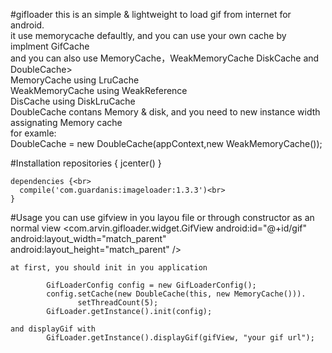 #gifloader
this is an simple & lightweight to load gif from internet for android.<br>
it use memorycache defaultly, and you can use your own cache by implment GifCache<br>
and you can also use MemoryCache，WeakMemoryCache DiskCache and DoubleCache><br>
MemoryCache using LruCache<br>
WeakMemoryCache using WeakReference<br>
DisCache using DiskLruCache<br>
DoubleCache contans Memory & disk, and you need to new instance width assignating Memory cache<br>
				for examle:<br>
					DoubleCache = new DoubleCache(appContext,new WeakMemoryCache());




#Installation
	repositories {
		jcenter()
	}

	dependencies {<br>
  	  compile('com.guardanis:imageloader:1.3.3')<br>
	}
	
#Usage
	you can use gifview in you layou file or through constructor as an normal view
		<com.arvin.gifloader.widget.GifView
        	android:id="@+id/gif"
	        android:layout_width="match_parent"
	        android:layout_height="match_parent" />
  
  
 	at first, you should init in you application 
 	
 			GifLoaderConfig config = new GifLoaderConfig();
    		config.setCache(new DoubleCache(this, new MemoryCache())).
        	       setThreadCount(5);
  		   	GifLoader.getInstance().init(config);
        	
  	and displayGif with
  			GifLoader.getInstance().displayGif(gifView, "your gif url");
